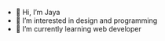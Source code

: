 - 👋 Hi, I’m Jaya
- 👀 I’m interested in design and programming
- 🌱 I’m currently learning web developer
<!---
jayy4r/jayy4r is a ✨ special ✨ repository because its `README.md` (this file) appears on your GitHub profile.
You can click the Preview link to take a look at your changes.
--->
